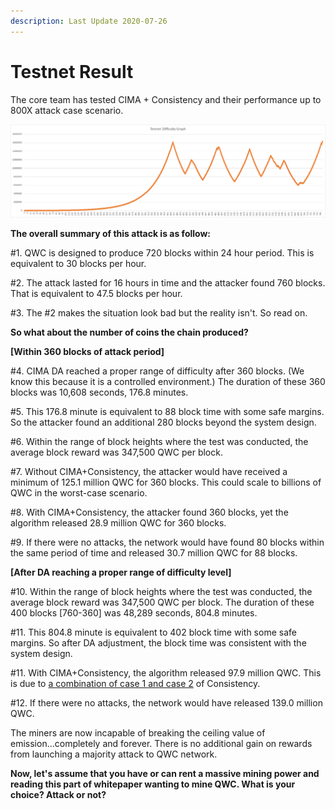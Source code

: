 ```yaml
---
description: Last Update 2020-07-26
---
```


# Testnet Result

The core team has tested CIMA + Consistency and their performance up to 800X attack case scenario.

![Difficulty graph when hashrate increased by 800X](../../../.gitbook/assets/image.png)

**The overall summary of this attack is as follow:**  
  
\#1. QWC is designed to produce 720 blocks within 24 hour period. This is equivalent to 30 blocks per hour.   
  
\#2. The attack lasted for 16 hours in time and the attacker found 760 blocks. That is equivalent to 47.5 blocks per hour.  
  
\#3. The \#2 makes the situation look bad but the reality isn't. So read on.  


**So what about the number of coins the chain produced?**

**\[Within 360 blocks of attack period\]**  
  
\#4. CIMA DA reached a proper range of difficulty after 360 blocks. \(We know this because it is a controlled environment.\) The duration of these 360 blocks was 10,608 seconds, 176.8 minutes.   
  
\#5. This 176.8 minute is equivalent to 88 block time with some safe margins. So the attacker found an additional 280 blocks beyond the system design.  
  
\#6. Within the range of block heights where the test was conducted, the average block reward was 347,500 QWC per block.   
  
\#7. Without CIMA+Consistency, the attacker would have received a minimum of 125.1 million QWC for 360 blocks. This could scale to billions of QWC in the worst-case scenario.  
  
\#8. With CIMA+Consistency, the attacker found 360 blocks, yet the algorithm released 28.9 million QWC for 360 blocks.  
  
\#9. If there were no attacks, the network would have found 80 blocks within the same period of time and released 30.7 million QWC for 88 blocks.

**\[After DA reaching a proper range of difficulty level\]**  
  
\#10. Within the range of block heights where the test was conducted, the average block reward was 347,500 QWC per block. The duration of these 400 blocks \[760-360\] was 48,289 seconds, 804.8 minutes.  
  
\#11. This 804.8 minute is equivalent to 402 block time with some safe margins. So after DA adjustment, the block time was consistent with the system design.  
  
\#11. With CIMA+Consistency, the algorithm released 97.9 million QWC. This is due to [a combination of case 1 and case 2](https://wp.qwertycoin.org/consensus/egalitarian-proof-of-work-epow/rewards-based-on-consistency) of Consistency.  
  
\#12. If there were no attacks, the network would have released 139.0 million QWC.  


The miners are now incapable of breaking the ceiling value of emission...completely and forever. There is no additional gain on rewards from launching a majority attack to QWC network.

**Now, let's assume that you have or can rent a massive mining power and reading this part of whitepaper wanting to mine QWC. What is your choice? Attack or not?**

